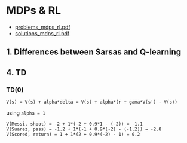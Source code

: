 # MDPs & RL

+ [problems_mdps_rl.pdf](https://github.com/ChrisLinn/comp90054-cheat/blob/master/workshops/mdps_rl/problems_mdps_rl.pdf)
+ [solutions_mdps_rl.pdf](https://github.com/ChrisLinn/comp90054-cheat/blob/master/workshops/mdps_rl/problems_mdps_rl.pdf)

## 1. Differences between Sarsas and Q-learning

## 4. TD
### TD(0)
`V(s) = V(s) + alpha*delta = V(s) + alpha*(r + gama*V(s') - V(s))`

using `alpha = 1`
```
V(Messi, shoot) = -2 + 1*(-2 + 0.9*1 - (-2)) = -1.1
V(Suarez, pass) = -1.2 + 1*(-1 + 0.9*(-2) - (-1.2)) = -2.8
V(Scored, return) = 1 + 1*(2 + 0.9*(-2) - 1) = 0.2
```